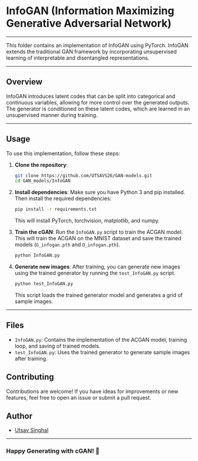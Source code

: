 # InfoGAN (Information Maximizing Generative Adversarial Network)

----

This folder contains an implementation of InfoGAN using PyTorch. InfoGAN extends the traditional GAN framework by incorporating unsupervised learning of interpretable and disentangled representations.

----

## Overview

InfoGAN introduces latent codes that can be split into categorical and continuous variables, allowing for more control over the generated outputs. The generator is conditioned on these latent codes, which are learned in an unsupervised manner during training.

----

## Usage

To use this implementation, follow these steps:

1. **Clone the repository**:
   ```bash
   git clone https://github.com/UTSAVS26/GAN-models.git
   cd GAN_models/InfoGAN
   ```

2. **Install dependencies**:
   Make sure you have Python 3 and pip installed. Then install the required dependencies:
   ```bash
   pip install -r requirements.txt
   ```
   This will install PyTorch, torchvision, matplotlib, and numpy.

3. **Train the cGAN**:
   Run the `InfoGAN.py` script to train the ACGAN model. This will train the ACGAN on the MNIST dataset and save the trained models (`G_infogan.pth` and `D_infogan.pth`).
   ```bash
   python InfoGAN.py
   ```

4. **Generate new images**:
   After training, you can generate new images using the trained generator by running the `test_InfoGAN.py` script.
   ```bash
   python test_InfoGAN.py


   ```
   This script loads the trained generator model and generates a grid of sample images.

----

## Files

- `InfoGAN.py`: Contains the implementation of the ACGAN model, training loop, and saving of trained models.
- `test_InfoGAN.py`: Uses the trained generator to generate sample images after training.

## Contributing

Contributions are welcome! If you have ideas for improvements or new features, feel free to open an issue or submit a pull request.

## Author

- [Utsav Singhal](https://github.com/UTSAVS26)

---

### Happy Generating with cGAN! 🎨